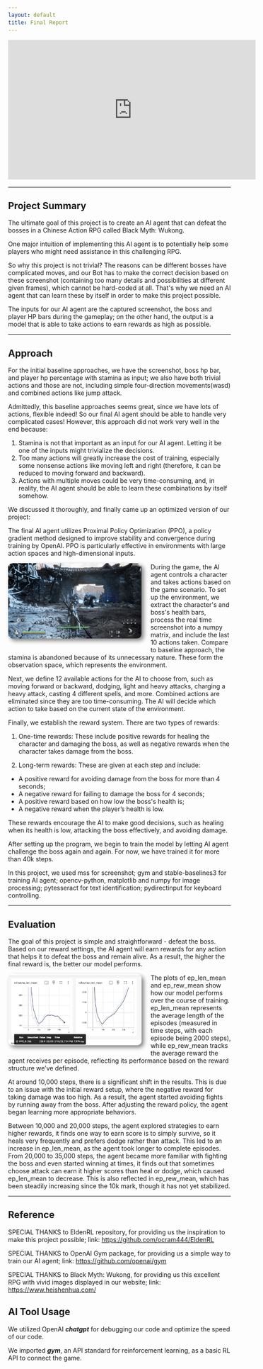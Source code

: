 ```yaml
---
layout: default
title: Final Report
---
```


<iframe width="560" height="315" src="https://www.youtube.com/embed/QfKq2T2C9PI" frameborder="0" allowfullscreen></iframe>

<hr>

## Project Summary
The ultimate goal of this project is to create an AI agent that can defeat the bosses in a Chinese Action RPG called Black Myth: Wukong. 

One major intuition of implementing this AI agent is to potentially help some players who might need assistance in this challenging RPG.

So why this project is not trivial? The reasons can be different bosses have complicated moves, and our Bot has to make the correct decision based on these screenshot (containing too many details and possibilities at different given frames), which cannot be hard-coded at all. That's why we need an AI agent that can learn these by itself in order to make this project possible.

The inputs for our AI agent are the captured screenshot, the boss and player HP bars during the gameplay; on the other hand, the output is a model that is able to take actions to earn rewards as high as possible.

<hr>

## Approach
For the initial baseline approaches, we have the screenshot, boss hp bar, and player hp percentage with stamina as input; we also have both trivial actions and those are not, including simple four-direction movements(wasd) and combined actions like jump attack.

Admittedly, this baseline approaches seems great, since we have lots of actions, flexible indeed! So our final AI agent should be able to handle very complicated cases! However, this approach did not work very well in the end because: 
1. Stamina is not that important as an input for our AI agent. Letting it be one of the inputs might trivialize the decisions.
2. Too many actions will greatly increase the cost of training, especially some nonsense actions like moving left and right (therefore, it can be reduced to moving forward and backward).
3. Actions with multiple moves could be very time-consuming, and, in reality, the AI agent should be able to learn these combinations by itself somehow.

We discussed it thoroughly, and finally came up an optimized version of our project:

The final AI agent utilizes Proximal Policy Optimization (PPO), a policy gradient method designed to improve stability and convergence during training by OpenAI. PPO is particularly effective in environments with large action spaces and high-dimensional inputs.

<img src="images/hp_bars.jpg" alt="Description" style="max-width:60%; height:auto; max-height:200px; display:block; float:left; border-radius:10px; margin-right: 20px; margin-bottom:20px; box-shadow:5px 5px 10px gray;">

During the game, the AI agent controls a character and takes actions based on the game scenario. To set up the environment, we extract the character's and boss's health bars, process the real time screenshot into a numpy matrix, and include the last 10 actions taken. Compare to baseline approach, the stamina is abandoned because of its unnecessary nature. These form the observation space, which represents the environment.

Next, we define 12 available actions for the AI to choose from, such as moving forward or backward, dodging, light and heavy attacks, charging a heavy attack, casting 4 different spells, and more. Combined actions are eliminated since they are too time-consuming. The AI will decide which action to take based on the current state of the environment.

Finally, we establish the reward system. There are two types of rewards:

1. One-time rewards: These include positive rewards for healing the character and damaging the boss, as well as negative rewards when the character takes damage from the boss.

2. Long-term rewards: These are given at each step and include:
- A positive reward for avoiding damage from the boss for more than 4 seconds;
- A negative reward for failing to damage the boss for 4 seconds;
- A positive reward based on how low the boss's health is;
- A negative reward when the player’s health is low.

These rewards encourage the AI to make good decisions, such as healing when its health is low, attacking the boss effectively, and avoiding damage.

After setting up the program, we begin to train the model by letting AI agent challenge the boss again and again. For now, we have trained it for more than 40k steps.

In this project, we used mss for screenshot; gym and stable-baselines3 for training AI agent; opencv-python, matplotlib and numpy for image processing; pytesseract for text identification; pydirectinput for keyboard controlling.

<hr>

## Evaluation
The goal of this project is simple and straightforward - defeat the boss. Based on our reward settings, the AI agent will earn rewards for any action that helps it to defeat the boss and remain alive. As a result, the higher the final reward is, the better our model performs.

<img src="images/logs_status_shigandang.jpg" alt="Description" style="max-width:60%; height:auto; max-height:200px; display:block; float:left; border-radius:10px; margin-right: 20px; margin-bottom:20px; box-shadow:5px 5px 10px gray;">

The plots of ep_len_mean and ep_rew_mean show how our model performs over the course of training. ep_len_mean represents the average length of the episodes (measured in time steps, with each episode being 2000 steps), while ep_rew_mean tracks the average reward the agent receives per episode, reflecting its performance based on the reward structure we’ve defined.

At around 10,000 steps, there is a significant shift in the results. This is due to an issue with the initial reward setup, where the negative reward for taking damage was too high. As a result, the agent started avoiding fights by running away from the boss. After adjusting the reward policy, the agent began learning more appropriate behaviors.

Between 10,000 and 20,000 steps, the agent explored strategies to earn higher rewards, it finds one way to earn score is to simply survive, so it heals very frequently and prefers dodge rather than attack. This led to an increase in ep_len_mean, as the agent took longer to complete episodes. From 20,000 to 35,000 steps, the agent became more familiar with fighting the boss and even started winning at times, it finds out that sometimes choose attack can earn it higher scores than heal or dodge, which caused ep_len_mean to decrease. This is also reflected in ep_rew_mean, which has been steadily increasing since the 10k mark, though it has not yet stabilized.

<hr>

## Reference
SPECIAL THANKS to EldenRL repository, for providing us the inspiration to make this project possible; link: https://github.com/ocram444/EldenRL

SPECIAL THANKS to OpenAI Gym package, for providing us a simple way to train our AI agent; link: https://github.com/openai/gym

SPECIAL THANKS to Black Myth: Wukong, for providing us this excellent RPG with vivid images displayed in our website; link: https://www.heishenhua.com/

## AI Tool Usage
We utilized OpenAI ***chatgpt*** for debugging our code and optimize the speed of our code.

We imported ***gym***, an API standard for reinforcement learning, as a basic RL API to connect the game.
